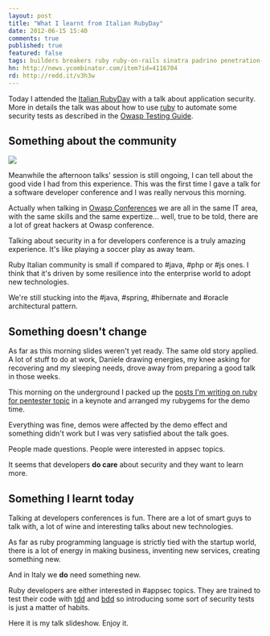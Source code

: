 ```yaml
---
layout: post
title: "What I learnt from Italian RubyDay"
date: 2012-06-15 15:40
comments: true
published: true
featured: false
tags: builders breakers ruby ruby-on-rails sinatra padrino penetration-test armoredcode simple-life talk rubyday rubyday-it owasp owasp-testing-guide
hn: http://news.ycombinator.com/item?id=4116704
rd: http://redd.it/v3h3w
---
```


Today I attended the [Italian RubyDay](http://rubyday.it) with a talk about application security.
More in details the talk was about how to use [ruby](http://ruby-lang.org/en)
to automate some security tests as described in the [Owasp Testing Guide](https://www.owasp.org/index.php/OWASP_Testing_Project).

<!-- more -->

## Something about the community

![]({{site.url}}/images/good-vibes.jpg)

Meanwhile the afternoon talks' session is still ongoing, I can tell about the
good vide I had from this experience.
This was the first time I gave a talk for a software developer conference and I
was really nervous this morning.

Actually when talking in [Owasp Conferences](http://www.owasp.org) we are all
in the same IT area, with the same skills and the same expertize... well, true
to be told, there are a lot of great hackers at Owasp conference.

Talking about security in a for developers conference is a truly amazing
experience. It's like playing a soccer play as away team.

Ruby Italian community is small if compared to #java, #php or #js ones. I think
that it's driven by some resilience into the enterprise world to adopt new
technologies.

We're still stucking into the #java, #spring, #hibernate and #oracle
architectural pattern.

## Something doesn't change

As far as this morning slides weren't yet ready. The same old story applied. A
lot of stuff to do at work, Daniele drawing energies, my knee asking for
recovering and my sleeping needs, drove away from preparing a good talk in
those weeks.

This morning on the underground I packed up the [posts I'm writing on ruby for pentester topic](http://armoredcode.com/blog/categories/pentest-with-ruby/) in
a keynote and arranged my rubygems for the demo time.

Everything was fine, demos were affected by the demo effect and something
didn't work but I was very satisfied about the talk goes.

People made questions. People were interested in appsec topics.

It seems that developers **do care** about security and they want to learn more.

## Something I learnt today

Talking at developers conferences is fun. There are a lot of smart guys to talk
with, a lot of wine and interesting talks about new technologies.

As far as ruby programming language is strictly tied with the startup world,
there is a lot of energy in making business, inventing new services, creating
something new.

And in Italy we **do** need something new.

Ruby developers are either interested in #appsec topics. They are trained to
test their code with
[tdd](http://en.wikipedia.org/wiki/Test-driven_development) and
[bdd](http://en.wikipedia.org/wiki/Behavior_Driven_Development) so introducing
some sort of security tests is just a matter of habits.

Here it is my talk slideshow. 
Enjoy it.

<script async class="speakerdeck-embed" data-id="4fdb3a1ca9c3e900220063ae" data-ratio="1.299492385786802" src="//speakerdeck.com/assets/embed.js"></script>


